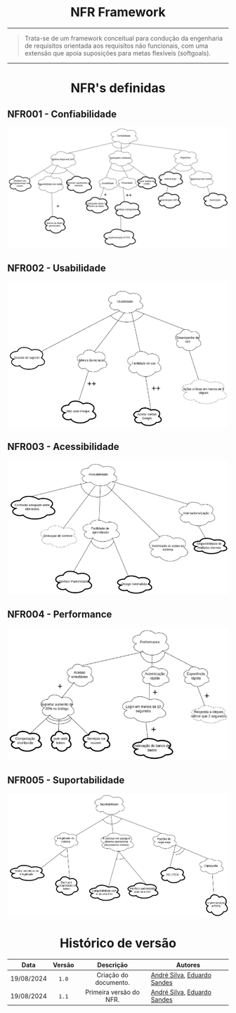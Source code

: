 <center>

# NFR Framework

</center>

---

> Trata-se de um framework conceitual para condução da engenharia de requisitos orientada aos requisitos não funcionais, com uma extensão que apoia suposições para metas flexíveis (softgoals).

---

<center>

# NFR's definidas

</center>

## NFR001 - Confiabilidade

![confiabilidade](../assets/nfr-confiabilidade1.png)

## NFR002 - Usabilidade 

![usabilidade](../assets/nfr-usabilidade1.png)

## NFR003 - Acessibilidade 

![acessibilidade](../assets/nfr-acessibilidade1.png)

## NFR004 - Performance 

![acessibilidade](../assets/nfr-performance1.png)

## NFR005 - Suportabilidade 

![acessibilidade](../assets/nfr-suportabilidade1.png)

<center>

# Histórico de versão

</center>


<div style="margin: 0 auto; width: fit-content;">

|    Data    | Versão |       Descrição        | Autores                                                                                         |
| :--------: | :----: | :--------------------: | ----------------------------------------------------------------------------------------------- |
| 19/08/2024 | `1.0`  | Criação do documento.  | [André Silva](https://github.com/Hunter104), [Eduardo Sandes](https://github.com/DiceRunner714) |
| 19/08/2024 | `1.1`  | Primeira versão do NFR. | [André Silva](https://github.com/Hunter104), [Eduardo Sandes](https://github.com/DiceRunner714)|

</div>